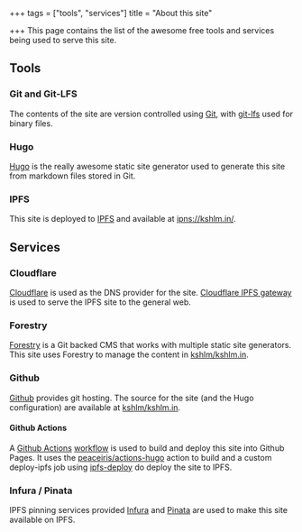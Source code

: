 +++
tags = ["tools", "services"]
title = "About this site"

+++
This page contains the list of the awesome free tools and services being used to serve this site.

## Tools

### Git and Git-LFS

The contents of the site are version controlled using [Git](https://git-scm.com/), with [git-lfs](https://git-lfs.github.com/) used for binary files.

### Hugo

[Hugo](https://gohugo.io/) is the really awesome static site generator used to generate this site from markdown files stored in Git.

### IPFS

This site is deployed to [IPFS](https://ipfs.io/) and available at [ipns://kshlm.in/](ipns://kshlm.in/).

## Services

### Cloudflare

[Cloudflare](https://www.cloudflare.com/) is used as the DNS provider for the site. [Cloudflare IPFS gateway](https://cloudflare-ipfs.com) is used to serve the IPFS site to the general web.

### Forestry

[Forestry](https://forestry.io "Forestry") is a Git backed CMS that works with multiple static site generators. This site uses Forestry to manage the content in [kshlm/kshlm.in](https://github.com/kshlm/kshlm.in).

### Github

[Github](https://github.com/) provides git hosting. The source for the site (and the Hugo configuration) are available at [kshlm/kshlm.in](https://github.com/kshlm/kshlm.in).

#### Github Actions

A [Github Actions](https://github.com/features/actions "Github Actions") [workflow](https://github.com/kshlm/kshlm.in/blob/master/.github/workflows/gh-pages.yml) is used to build and deploy this site into Github Pages. It uses the [peaceiris/actions-hugo](https://github.com/peaceiris/actions-hugo) action to build and a custom deploy-ipfs job using [ipfs-deploy](https://github.com/ipfs-shipyard/ipfs-deploy) do deploy the site to IPFS.

### Infura / Pinata

IPFS pinning services provided [Infura](https://infura.io/) and [Pinata](https://pinata.cloud/) are used to make this site available on IPFS.
